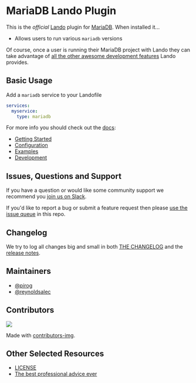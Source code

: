 # MariaDB Lando Plugin

This is the _official_ [Lando](https://lando.dev) plugin for [MariaDB](https://mariadb.net). When installed it...

* Allows users to run various `mariadb` versions

Of course, once a user is running their MariaDB project with Lando they can take advantage of [all the other awesome development features](https://docs.lando.dev) Lando provides.

## Basic Usage

Add a `mariadb` service to your Landofile

```yaml
services:
  myservice:
    type: mariadb
```

For more info you should check out the [docs](https://docs.lando.dev/mariadb):

* [Getting Started](https://docs.lando.dev/mariadb/)
* [Configuration](https://docs.lando.dev/mariadb/config.html)
* [Examples](https://github.com/lando/mariadb/tree/main/examples)
* [Development](https://docs.lando.dev/mariadb/development.html)

## Issues, Questions and Support

If you have a question or would like some community support we recommend you [join us on Slack](https://launchpass.com/devwithlando).

If you'd like to report a bug or submit a feature request then please [use the issue queue](https://github.com/lando/mariadb/issues/new/choose) in this repo.

## Changelog

We try to log all changes big and small in both [THE CHANGELOG](https://github.com/lando/mariadb/blob/main/CHANGELOG.md) and the [release notes](https://github.com/lando/mariadb/releases).


## Maintainers

* [@pirog](https://github.com/pirog)
* [@reynoldsalec](https://github.com/reynoldsalec)

## Contributors

<a href="https://github.com/lando/mariadb/graphs/contributors">
  <img src="https://contrib.rocks/image?repo=lando/mariadb" />
</a>

Made with [contributors-img](https://contrib.rocks).

## Other Selected Resources

* [LICENSE](https://github.com/lando/mariadb/blob/main/LICENSE.md)
* [The best professional advice ever](https://www.youtube.com/watch?v=tkBVDh7my9Q)